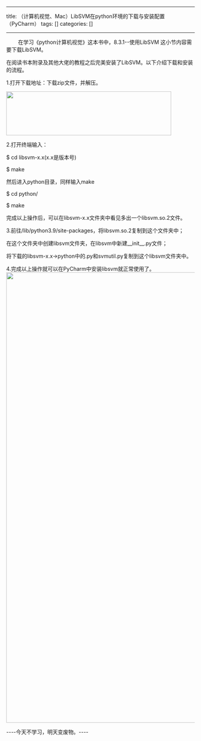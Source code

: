 
--- 
title:  （计算机视觉、Mac）LibSVM在python环境的下载与安装配置（PyCharm） 
tags: []
categories: [] 

---
        在学习《python计算机视觉》这本书中，8.3.1--使用LibSVM 这小节内容需要下载LibSVM。

在阅读书本附录及其他大佬的教程之后完美安装了LibSVM。以下介绍下载和安装的流程。

1.打开下载地址：下载zip文件，并解压。

<img alt="" height="117" src="https://img-blog.csdnimg.cn/548ccbec474348bfb056b9f1b12b5f98.png" width="441">



2.打开终端输入：

$ cd libsvm-x.x(x.x是版本号)

$ make

然后进入python目录，同样输入make

$ cd python/

$ make

完成以上操作后，可以在libsvm-x.x文件夹中看见多出一个libsvm.so.2文件。

3.前往/lib/python3.9/site-packages，将libsvm.so.2复制到这个文件夹中；

在这个文件夹中创建libsvm文件夹，在libsvm中新建__init__.py文件；

将下载的libsvm-x.x-&gt;python中的.py和svmutil.py复制到这个libsvm文件夹中。

4.完成以上操作就可以在PyCharm中安装libsvm就正常使用了。<img alt="" height="1200" src="https://img-blog.csdnimg.cn/ce6a57361ba94d848951f258d3697a48.png" width="1200">

----今天不学习，明天变废物。---- 




